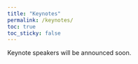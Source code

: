 ```yaml
---
title: "Keynotes"
permalink: /keynotes/
toc: true
toc_sticky: false
---
```


Keynote speakers will be announced soon.

<!-- Speaker Template 

<hr id="ID">
<img src="../assets/images/keynote_speakers/NAME.jpg" alt="NAME" style="float: left; width: 100px; height: 100px; position: relative; border: 2px solid white; -webkit-border-radius: 50px; -moz-border-radius: 50px; border-radius: 50px; overflow:hidden;"/>
[NAME](https://link.to.speaker)
<p style="margin-top:-20px; font-size: 70%;">Affiliation</p>
<p style="text-align: justify;"><strong>Title:</strong> tbd</p>
<p style="text-align: justify;"><strong>Abstract:</strong> tbd</p>
 
 ----------------------------------------------------- -->

